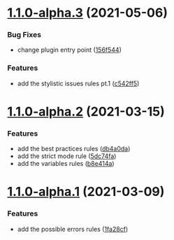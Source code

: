 # [1.1.0-alpha.3](https://github.com/d-hussar/eslint-plugin/compare/v1.1.0-alpha.2...v1.1.0-alpha.3) (2021-05-06)


### Bug Fixes

* change plugin entry point ([156f544](https://github.com/d-hussar/eslint-plugin/commit/156f5440e7ddc0320a55ef70b193d32b062fdf9e))


### Features

* add the stylistic issues rules pt.1 ([c542ff5](https://github.com/d-hussar/eslint-plugin/commit/c542ff5d1415172ffbcc07b87b1c116f5288e7b1))

# [1.1.0-alpha.2](https://github.com/d-hussar/eslint-plugin/compare/v1.1.0-alpha.1...v1.1.0-alpha.2) (2021-03-15)


### Features

* add the best practices rules ([db4a0da](https://github.com/d-hussar/eslint-plugin/commit/db4a0da99c74c7895a45d190d89983583a75c92a))
* add the strict mode rule ([5dc74fa](https://github.com/d-hussar/eslint-plugin/commit/5dc74fa14ef1c57b5a0ae920dfa0385e5f4d0bdc))
* add the variables rules ([b8e414a](https://github.com/d-hussar/eslint-plugin/commit/b8e414a0d32ca0d86e9b767683aaf0ede16a1f53))

# [1.1.0-alpha.1](https://github.com/d-hussar/eslint-plugin/compare/v1.0.0...v1.1.0-alpha.1) (2021-03-09)


### Features

* add the possible errors rules ([1fa28cf](https://github.com/d-hussar/eslint-plugin/commit/1fa28cf8f9037a05a53f78b19439db8a20d25ee7))
